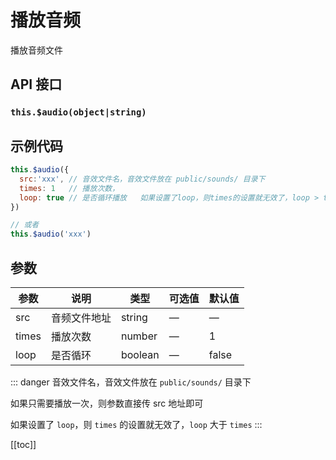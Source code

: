 # 播放音频

播放音频文件

## API 接口

### `this.$audio(object|string)`

## 示例代码

```js
this.$audio({
  src:'xxx', // 音效文件名，音效文件放在 public/sounds/ 目录下
  times: 1   // 播放次数，
  loop: true // 是否循环播放   如果设置了loop，则times的设置就无效了，loop > times
})

// 或者
this.$audio('xxx')
```

## 参数

| 参数  | 说明         | 类型    | 可选值 | 默认值 |
| ----- | ------------ | ------- | ------ | ------ |
| src   | 音频文件地址 | string  | —      | —      |
| times | 播放次数     | number  | —      | 1      |
| loop  | 是否循环     | boolean | —      | false  |

::: danger
音效文件名，音效文件放在 `public/sounds/` 目录下

如果只需要播放一次，则参数直接传 src 地址即可

如果设置了 `loop`，则 `times` 的设置就无效了，`loop` 大于 `times`
:::

[[toc]]

